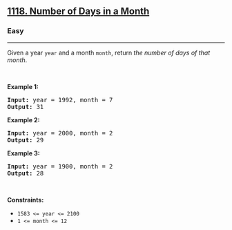 <h2><a href="https://leetcode.com/problems/number-of-days-in-a-month/">1118. Number of Days in a Month</a></h2><h3>Easy</h3><hr><div><p>Given a year <code>year</code> and a month <code>month</code>, return <em>the number of days of that month</em>.</p>

<p>&nbsp;</p>
<p><strong class="example">Example 1:</strong></p>
<pre style="position: relative;"><strong>Input:</strong> year = 1992, month = 7
<strong>Output:</strong> 31
<div class="open_grepper_editor" title="Edit &amp; Save To Grepper"></div></pre><p><strong class="example">Example 2:</strong></p>
<pre style="position: relative;"><strong>Input:</strong> year = 2000, month = 2
<strong>Output:</strong> 29
<div class="open_grepper_editor" title="Edit &amp; Save To Grepper"></div></pre><p><strong class="example">Example 3:</strong></p>
<pre style="position: relative;"><strong>Input:</strong> year = 1900, month = 2
<strong>Output:</strong> 28
<div class="open_grepper_editor" title="Edit &amp; Save To Grepper"></div></pre>
<p>&nbsp;</p>
<p><strong>Constraints:</strong></p>

<ul>
	<li><code>1583 &lt;= year &lt;= 2100</code></li>
	<li><code>1 &lt;= month &lt;= 12</code></li>
</ul>
</div>